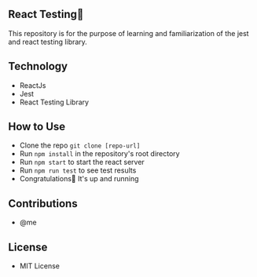 ## React Testing💉
This repository is for the purpose of learning and familiarization of the jest and react testing library.

## Technology
- ReactJs
- Jest
- React Testing Library

## How to Use
- Clone the repo ``git clone [repo-url]``
- Run ``npm install`` in the repository's root directory
- Run ``npm start`` to start the react server
- Run ``npm run test`` to see test results
- Congratulations🎉 It's up and running

## Contributions
- @me

## License
- MIT License